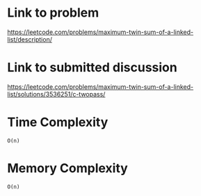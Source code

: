 # Link to problem
https://leetcode.com/problems/maximum-twin-sum-of-a-linked-list/description/

# Link to submitted discussion
https://leetcode.com/problems/maximum-twin-sum-of-a-linked-list/solutions/3536251/c-twopass/

# Time Complexity
`O(n)`

# Memory Complexity
`O(n)`
